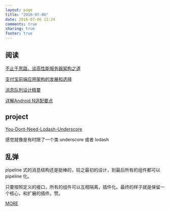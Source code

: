 ```yaml
---
layout: page
title: "2016-07-06"
date: 2016-07-06 12:24
comments: true
sharing: true
footer: true
---
```


## 阅读

[不止于思路，谈高性能服务器架构之道](http://dbaplus.cn/news-21-504-1.html)

[支付宝前端应用架构的发展和选择](https://github.com/sorrycc/blog/issues/6)

[消息队列设计精要](http://tech.meituan.com/mq-design.html)

[详解Android N适配要点](https://zhuanlan.zhihu.com/p/21461478)


## project

[You-Dont-Need-Lodash-Underscore](https://github.com/cht8687/You-Dont-Need-Lodash-Underscore)

感觉就像是有时限了一个类 underscore 或者 lodash


## 乱弹

pipeline 式的消息结构还是挺棒的，较之最初的设计，到最后所有的组件都可以 pipeline 化。

只要按照定义的接口，所有的组件可以互相隔离，插件化。最终的样子就是保留一个核心，和扩展的插件。赞。



[MORE](http://blog.mirreal.net/note/2016-07-06.html)
